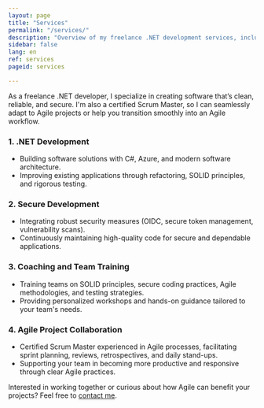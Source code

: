 ```yaml
---
layout: page
title: "Services"
permalink: "/services/"
description: "Overview of my freelance .NET development services, including Agile approaches and project-based collaboration."
sidebar: false
lang: en
ref: services
pageid: services

---
```


As a freelance .NET developer, I specialize in creating software that’s clean, reliable, and secure. I'm also a certified Scrum Master, so I can seamlessly adapt to Agile projects or help you transition smoothly into an Agile workflow.

### 1. .NET Development
- Building software solutions with C#, Azure, and modern software architecture.
- Improving existing applications through refactoring, SOLID principles, and rigorous testing.

### 2. Secure Development
- Integrating robust security measures (OIDC, secure token management, vulnerability scans).
- Continuously maintaining high-quality code for secure and dependable applications.

### 3. Coaching and Team Training
- Training teams on SOLID principles, secure coding practices, Agile methodologies, and testing strategies.
- Providing personalized workshops and hands-on guidance tailored to your team's needs.

### 4. Agile Project Collaboration
- Certified Scrum Master experienced in Agile processes, facilitating sprint planning, reviews, retrospectives, and daily stand-ups.
- Supporting your team in becoming more productive and responsive through clear Agile practices.

Interested in working together or curious about how Agile can benefit your projects? Feel free to [contact me](/contact).

